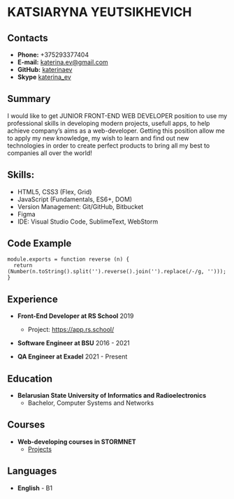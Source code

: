 # KATSIARYNA YEUTSIKHEVICH

## Contacts

* **Phone:** +375293377404
* **E-mail:** [katerina.ev@gmail.com](katerina.ev@gmail.com)
* **GitHub:** [katerinaev](https://github.com/katerinaev/)
* **Skype** [katerina_ev](https://skype:katerina_ev)

## Summary

I would like to get JUNIOR FRONT-END WEB DEVELOPER position to use my professional skills in developing modern projects, usefull apps, to help achieve company’s aims as a web-developer. Getting this position allow me to apply my new knowledge, my wish to learn and find out new technologies in order to create perfect products to bring all my best to companies all over the world!

## Skills:

  * HTML5, CSS3 (Flex, Grid) 
  * JavaScript (Fundamentals, ES6+, DOM)
  * Version Management: Git/GitHub, Bitbucket
  * Figma
  * IDE: Visual Studio Code, SublimeText, WebStorm

## Code Example

```
module.exports = function reverse (n) {
  return (Number(n.toString().split('').reverse().join('').replace(/-/g, '')));
}
```
## Experience

* **Front-End Developer at RS School** 2019
	* Project: https://app.rs.school/
	
* **Software Engineer at BSU** 2016 - 2021
* **QA Engineer at Exadel** 2021 - Present

## Education

* **Belarusian State University of Informatics and Radioelectronics**
  * Bachelor, Computer Systems and Networks

## Courses

* **Web-developing courses in STORMNET**
  * [Projects](https://bitbucket.org/evtihevich/katerinaev/src/master/)

## Languages
* **English** - B1